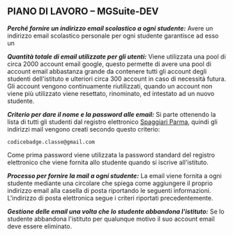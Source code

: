 ## **PIANO DI LAVORO – MGSuite-DEV**

***Perché fornire un indirizzo email scolastico a ogni studente:***
Avere un indirizzo email scolastico personale per ogni studente garantisce ad esso un 

***Quantità totale di email utilizzate per gli utenti:***
Viene utilizzata una pool di circa 2000 account email google, questo permette di avere una pool di account email abbastanza grande da contenere tutti gli account degli studenti dell'istituto e ulteriori circa 300 account in caso di necessità futura.
Gli account vengono continuamente riutilizzati, quando un account non viene più utilizzato viene resettato, rinominato, ed intestato ad un nuovo studente.

***Criterio per dare il nome e la password alle email:***
Si parte ottenendo la lista di tutti gli studenti dal registro elettronico [Spaggiari Parma](https://web.spaggiari.eu/), quindi gli indirizzi mail vengono creati secondo questo criterio:

    codicebadge.classe@gmail.com
Come prima password viene utilizzata la password standard del registro elettronico che viene fornita allo studente quando si iscrive all'istituto.

***Processo per fornire la mail a ogni studente:***
La email viene fornita a ogni studente mediante una circolare che spiega come aggiungere il proprio indirizzo email alla casella di posta riportando le seguenti informazioni. L'indirizzo di posta elettronica segue i criteri riportati precedentemente.

***Gestione delle email una volta che lo studente abbandona l'istituto:***
Se lo studente abbandona l'istituto per qualunque motivo il suo account email deve essere eliminato.
<!--stackedit_data:
eyJoaXN0b3J5IjpbLTI5NTcxNjg4NiwyMDc4NTM4NzAwLC04MTc4MzU2MTUsNTA0MTk0OTkyXX0=
-->
<!--stackedit_data:
eyJoaXN0b3J5IjpbMjE1NDA5NDY1LC00MTk3MTE0MDIsLTI5NT
cxNjg4NiwyMDc4NTM4NzAwLC04MTc4MzU2MTUsNTA0MTk0OTky
XX0=
-->